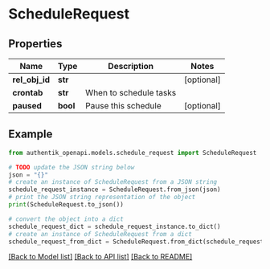 # ScheduleRequest


## Properties

Name | Type | Description | Notes
------------ | ------------- | ------------- | -------------
**rel_obj_id** | **str** |  | [optional] 
**crontab** | **str** | When to schedule tasks | 
**paused** | **bool** | Pause this schedule | [optional] 

## Example

```python
from authentik_openapi.models.schedule_request import ScheduleRequest

# TODO update the JSON string below
json = "{}"
# create an instance of ScheduleRequest from a JSON string
schedule_request_instance = ScheduleRequest.from_json(json)
# print the JSON string representation of the object
print(ScheduleRequest.to_json())

# convert the object into a dict
schedule_request_dict = schedule_request_instance.to_dict()
# create an instance of ScheduleRequest from a dict
schedule_request_from_dict = ScheduleRequest.from_dict(schedule_request_dict)
```
[[Back to Model list]](../README.md#documentation-for-models) [[Back to API list]](../README.md#documentation-for-api-endpoints) [[Back to README]](../README.md)


